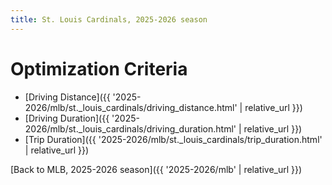 ```yaml
---
title: St. Louis Cardinals, 2025-2026 season
---
```


# Optimization Criteria
- [Driving Distance]({{ '2025-2026/mlb/st._louis_cardinals/driving_distance.html' | relative_url }})
- [Driving Duration]({{ '2025-2026/mlb/st._louis_cardinals/driving_duration.html' | relative_url }})
- [Trip Duration]({{ '2025-2026/mlb/st._louis_cardinals/trip_duration.html' | relative_url }})

[Back to MLB, 2025-2026 season]({{ '2025-2026/mlb' | relative_url }})
